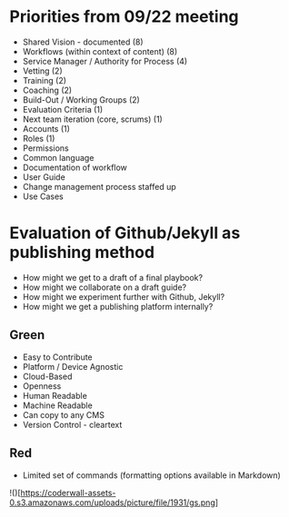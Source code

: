 # Priorities from 09/22 meeting

* Shared Vision - documented (8)
* Workflows (within context of content) (8)
* Service Manager / Authority for Process (4)
* Vetting (2)
* Training (2)
* Coaching (2)
* Build-Out / Working Groups (2)
* Evaluation Criteria (1)
* Next team iteration (core, scrums) (1)
* Accounts (1)
* Roles (1)
* Permissions
* Common language
* Documentation of workflow
* User Guide
* Change management process staffed up
* Use Cases

# Evaluation of Github/Jekyll as publishing method

* How might we get to a draft of a final playbook?
* How might we collaborate on a draft guide?
* How might we experiment further with Github, Jekyll?
* How might we get a publishing platform internally?

## Green

* Easy to Contribute
* Platform / Device Agnostic
* Cloud-Based
* Openness
* Human Readable
* Machine Readable
* Can copy to any CMS
* Version Control - cleartext

## Red

* Limited set of commands (formatting options available in Markdown)

!()[https://coderwall-assets-0.s3.amazonaws.com/uploads/picture/file/1931/gs.png]
